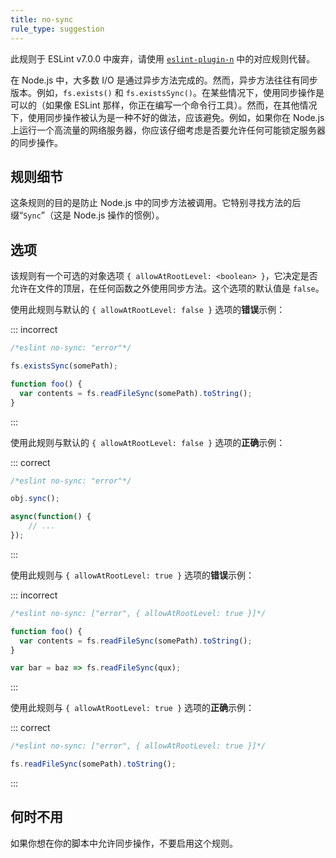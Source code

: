 ```yaml
---
title: no-sync
rule_type: suggestion
---
```


此规则于 ESLint v7.0.0 中废弃，请使用 [`eslint-plugin-n`](https://github.com/eslint-community/eslint-plugin-n) 中的对应规则代替。

在 Node.js 中，大多数 I/O 是通过异步方法完成的。然而，异步方法往往有同步版本。例如，`fs.exists()` 和 `fs.existsSync()`。在某些情况下，使用同步操作是可以的（如果像 ESLint 那样，你正在编写一个命令行工具）。然而，在其他情况下，使用同步操作被认为是一种不好的做法，应该避免。例如，如果你在 Node.js 上运行一个高流量的网络服务器，你应该仔细考虑是否要允许任何可能锁定服务器的同步操作。

## 规则细节

这条规则的目的是防止 Node.js 中的同步方法被调用。它特别寻找方法的后缀“`Sync`”（这是 Node.js 操作的惯例）。

## 选项

该规则有一个可选的对象选项 `{ allowAtRootLevel: <boolean> }`，它决定是否允许在文件的顶层，在任何函数之外使用同步方法。这个选项的默认值是 `false`。

使用此规则与默认的 `{ allowAtRootLevel: false }` 选项的**错误**示例：

::: incorrect

```js
/*eslint no-sync: "error"*/

fs.existsSync(somePath);

function foo() {
  var contents = fs.readFileSync(somePath).toString();
}
```

:::

使用此规则与默认的 `{ allowAtRootLevel: false }` 选项的**正确**示例：

::: correct

```js
/*eslint no-sync: "error"*/

obj.sync();

async(function() {
    // ...
});
```

:::

使用此规则与 `{ allowAtRootLevel: true }` 选项的**错误**示例：

::: incorrect

```js
/*eslint no-sync: ["error", { allowAtRootLevel: true }]*/

function foo() {
  var contents = fs.readFileSync(somePath).toString();
}

var bar = baz => fs.readFileSync(qux);
```

:::

使用此规则与 `{ allowAtRootLevel: true }` 选项的**正确**示例：

::: correct

```js
/*eslint no-sync: ["error", { allowAtRootLevel: true }]*/

fs.readFileSync(somePath).toString();
```

:::

## 何时不用

如果你想在你的脚本中允许同步操作，不要启用这个规则。
